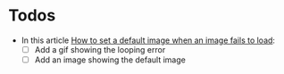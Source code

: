 # Todos

- In this article [How to set a default image when an image fails to load](https://dillionmegida.com/p/default-image-src/):
  - [ ] Add a gif showing the looping error
  - [ ] Add an image showing the default image
